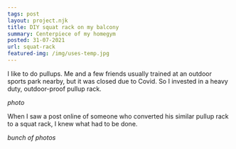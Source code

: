 ```yaml
---
tags: post
layout: project.njk
title: DIY squat rack on my balcony
summary: Centerpiece of my homegym
posted: 31-07-2021
url: squat-rack
featured-img: /img/uses-temp.jpg
---
```


I like to do pullups. Me and a few friends usually trained at an outdoor sports park nearby, but it was closed due to Covid. So I invested in a heavy duty, outdoor-proof pullup rack.

*photo*

When I saw a post online of someone who converted his similar pullup rack to a squat rack, I knew what had to be done.

*bunch of photos*
